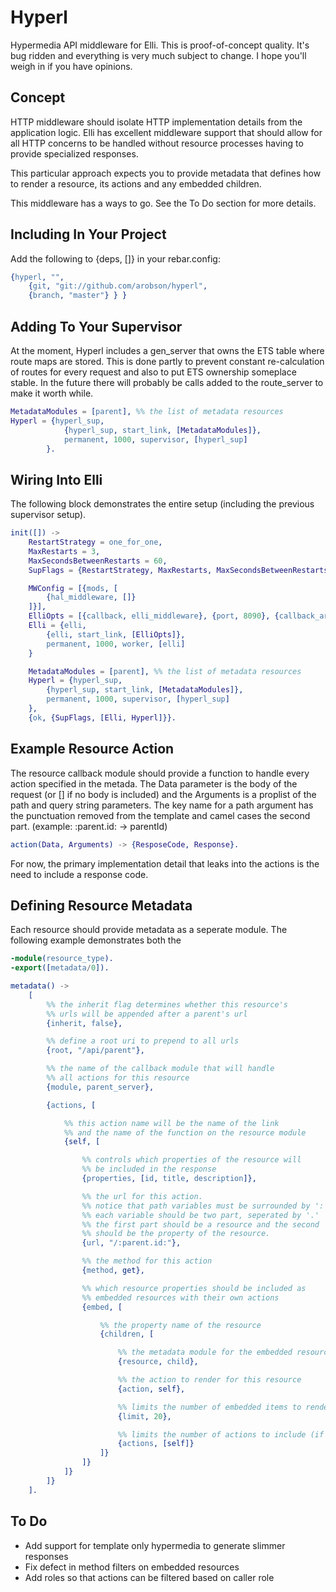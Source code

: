 # Hyperl
Hypermedia API middleware for Elli. This is proof-of-concept quality. It's bug ridden and everything is very much subject to change. I hope you'll weigh in if you have opinions.

## Concept
HTTP middleware should isolate HTTP implementation details from the application logic. Elli has excellent middleware support that should allow for all HTTP concerns to be handled without resource processes having to provide specialized responses.

This particular approach expects you to provide metadata that defines how to render a resource, its actions and any embedded children. 

This middleware has a ways to go. See the To Do section for more details.

## Including In Your Project
Add the following to {deps, []} in your rebar.config:
```erlang
{hyperl, "",
	{git, "git://github.com/arobson/hyperl",
	{branch, "master"} } }
```

## Adding To Your Supervisor
At the moment, Hyperl includes a gen_server that owns the ETS table where route maps are stored. This is done partly to prevent constant re-calculation of routes for every request and also to put ETS ownership someplace stable. In the future there will probably be calls added to the route_server to make it worth while.

```erlang
MetadataModules = [parent], %% the list of metadata resources
Hyperl = {hyperl_sup,
			{hyperl_sup, start_link, [MetadataModules]}, 
			permanent, 1000, supervisor, [hyperl_sup]
		}.
```

## Wiring Into Elli
The following block demonstrates the entire setup (including the previous supervisor setup).
```erlang
init([]) ->
	RestartStrategy = one_for_one,
	MaxRestarts = 3,
	MaxSecondsBetweenRestarts = 60,
	SupFlags = {RestartStrategy, MaxRestarts, MaxSecondsBetweenRestarts},

	MWConfig = [{mods, [
		{hal_middleware, []}
	]}],
	ElliOpts = [{callback, elli_middleware}, {port, 8090}, {callback_args, MWConfig}],
	Elli = {elli,
		{elli, start_link, [ElliOpts]},
		permanent, 1000, worker, [elli]
	}

	MetadataModules = [parent], %% the list of metadata resources
	Hyperl = {hyperl_sup,
		{hyperl_sup, start_link, [MetadataModules]}, 
		permanent, 1000, supervisor, [hyperl_sup]
	},
	{ok, {SupFlags, [Elli, Hyperl]}}.
```

## Example Resource Action
The resource callback module should provide a function to handle every action specified in the metada. The Data parameter is the body of the request (or [] if no body is included) and the Arguments is a proplist of the path and query string parameters. The key name for a path argument has the punctuation removed from the template and camel cases the second part. (example: :parent.id: -> parentId)

```erlang
action(Data, Arguments) -> {ResposeCode, Response}.
```

For now, the primary implementation detail that leaks into the actions is the need to include a response code.

## Defining Resource Metadata
Each resource should provide metadata as a seperate module. The following example demonstrates both the 

```erlang
-module(resource_type).
-export([metadata/0]).

metadata() ->
	[
		%% the inherit flag determines whether this resource's
		%% urls will be appended after a parent's url
		{inherit, false},

		%% define a root uri to prepend to all urls
		{root, "/api/parent"},

		%% the name of the callback module that will handle
		%% all actions for this resource
		{module, parent_server},

		{actions, [

			%% this action name will be the name of the link
			%% and the name of the function on the resource module
			{self, [

				%% controls which properties of the resource will
				%% be included in the response
				{properties, [id, title, description]},

				%% the url for this action.
				%% notice that path variables must be surrounded by ':'
				%% each variable should be two part, seperated by '.'
				%% the first part should be a resource and the second
				%% should be the property of the resource.
				{url, "/:parent.id:"},

				%% the method for this action
				{method, get},

				%% which resource properties should be included as
				%% embedded resources with their own actions
				{embed, [

					%% the property name of the resource
					{children, [

						%% the metadata module for the embedded resource
						{resource, child},

						%% the action to render for this resource
						{action, self},

						%% limits the number of embedded items to render
						{limit, 20},

						%% limits the number of actions to include (if any)
						{actions, [self]}
					]}
				]}
			]}
		]}
	].
```

## To Do
 * Add support for template only hypermedia to generate slimmer responses
 * Fix defect in method filters on embedded resources
 * Add roles so that actions can be filtered based on caller role